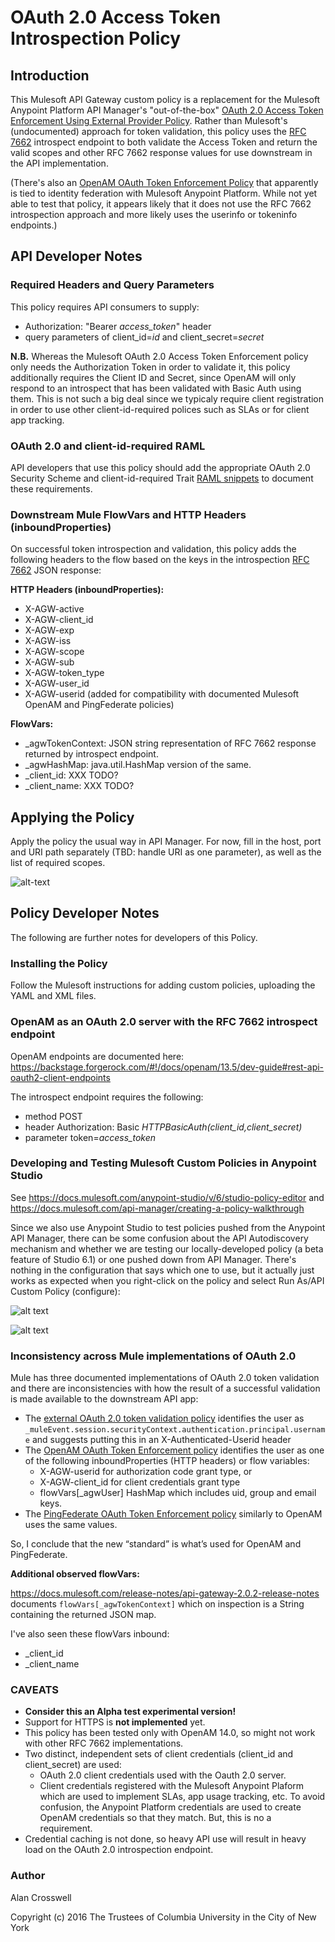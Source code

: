 # OAuth 2.0 Access Token Introspection Policy
## Introduction
This Mulesoft API Gateway custom policy is a replacement for the Mulesoft Anypoint Platform API Manager's "out-of-the-box"
[OAuth 2.0 Access Token Enforcement Using External Provider Policy](https://docs.mulesoft.com/api-manager/external-oauth-2.0-token-validation-policy).
Rather than Mulesoft's (undocumented) approach for token validation, this policy uses the [RFC 7662](https://tools.ietf.org/html/rfc7662)
introspect endpoint to both validate the Access Token and return the valid scopes and other RFC 7662 response values
for use downstream in the API implementation.

(There's also an [OpenAM OAuth Token Enforcement Policy](https://docs.mulesoft.com/api-manager/openam-oauth-token-enforcement-policy) that apparently
is tied to identity federation with Mulesoft Anypoint Platform. While not yet able to test that
policy, it appears likely that it does not use the RFC 7662 introspection approach and more likely uses the userinfo or tokeninfo endpoints.)

## API Developer Notes
### Required Headers and Query Parameters
This policy requires API consumers to supply:
 - Authorization: "Bearer *access_token*" header
 - query parameters of client\_id=*id* and client\_secret=*secret*

**N.B.** Whereas the Mulesoft OAuth 2.0 Access Token Enforcement policy only needs the
Authorization Token in order to validate it, this policy additionally requires the Client ID and
Secret, since OpenAM will only respond to an introspect that has been validated with Basic Auth
using them. This is not such a big deal since we typicaly require client registration in order to use other
client-id-required polices such as SLAs or for client app tracking.

### OAuth 2.0 and client-id-required RAML 
API developers that use this policy should add the appropriate OAuth 2.0 Security Scheme and client-id-required Trait
[RAML snippets](https://github.com/raml-org/raml-spec/blob/master/versions/raml-08/raml-08.md#resource-types-and-traits)
to document these requirements.

### Downstream Mule FlowVars and HTTP Headers (inboundProperties)

On successful token introspection and validation, this policy adds the following headers to the flow based
on the keys in the introspection [RFC 7662](https://tools.ietf.org/html/rfc7662#page-6) JSON response:

**HTTP Headers (inboundProperties):**

- X-AGW-active
- X-AGW-client_id
- X-AGW-exp
- X-AGW-iss
- X-AGW-scope
- X-AGW-sub
- X-AGW-token_type
- X-AGW-user_id
- X-AGW-userid (added for compatibility with documented Mulesoft OpenAM and PingFederate policies)

**FlowVars:**

- \_agwTokenContext: JSON string representation of RFC 7662 response returned by introspect endpoint.
- \_agwHashMap: java.util.HashMap version of the same.
- \_client_id: XXX TODO?
- \_client_name: XXX TODO?

## Applying the Policy

Apply the policy the usual way in API Manager. For now, fill in the host, port and URI path separately
(TBD: handle URI as one parameter), as well as the list of required scopes.

![alt-text](applied-policy.png "screen shot of example applied policy")

## Policy Developer Notes
The following are further notes for developers of this Policy.

### Installing the Policy

Follow the Mulesoft instructions for adding custom policies, uploading the YAML and XML files.


### OpenAM as an OAuth 2.0 server with the RFC 7662 introspect endpoint
OpenAM endpoints are documented here:
https://backstage.forgerock.com/#!/docs/openam/13.5/dev-guide#rest-api-oauth2-client-endpoints

The introspect endpoint requires the following:
 - method POST
 - header Authorization: Basic *HTTPBasicAuth(client\_id,client\_secret)*
 - parameter token=*access\_token*

### Developing and Testing Mulesoft Custom Policies in Anypoint Studio
See https://docs.mulesoft.com/anypoint-studio/v/6/studio-policy-editor and
https://docs.mulesoft.com/api-manager/creating-a-policy-walkthrough

Since we also use Anypoint Studio to test policies pushed from the Anypoint API Manager, there
can be some confusion about the API Autodiscovery mechanism and whether we are testing
our locally-developed policy (a beta feature of Studio 6.1) or one pushed down from API Manager.
There's nothing in the configuration that says which one to use, but it actually just works
as expected when you right-click on the policy and select Run As/API Custom Policy (configure):

![alt text](api-cust-policy.png "Run As API Custom Policy (configure)")

![alt text](api-cust-policy-config.png "Custom Policy Configuration Edit")

### Inconsistency across Mule implementations of OAuth 2.0

Mule has three documented implementations of OAuth 2.0 token validation and there are inconsistencies
with how the result of a successful validation is made available to the downstream API app:

- The [external OAuth 2.0 token validation policy](https://docs.mulesoft.com/api-manager/external-oauth-2.0-token-validation-policy#obtaining-user-credentials)
  identifies the user as `_muleEvent.session.securityContext.authentication.principal.username` and suggests putting this in an X-Authenticated-Userid header
- The [OpenAM OAuth Token Enforcement policy](https://docs.mulesoft.com/api-manager/openam-oauth-token-enforcement-policy#obtaining-user-credentials)
  identifies the user as one of the following inboundProperties (HTTP headers) or flow variables:
  - X-AGW-userid for authorization code grant type, or
  - X-AGW-client_id for client credentials grant type
  - flowVars[\_agwUser] HashMap which includes uid, group and email keys.
- The [PingFederate OAuth Token Enforcement policy](https://docs.mulesoft.com/api-manager/pingfederate-oauth-token-enforcement-policy#obtaining-user-credentials)
  similarly to OpenAM uses the same values.

So, I conclude that the new “standard” is what’s used for OpenAM and PingFederate.

**Additional observed flowVars:**

https://docs.mulesoft.com/release-notes/api-gateway-2.0.2-release-notes documents `flowVars[_agwTokenContext]` 
which on inspection is a String containing the returned JSON map.

I've also seen these flowVars inbound:
- \_client\_id
- \_client\_name


### CAVEATS
- **Consider this an Alpha test experimental version!**
- Support for HTTPS is **not implemented** yet.
- This policy has been tested only with OpenAM 14.0, so might not work with other RFC 7662 implementations.
- Two distinct, independent sets of client credentials (client\_id and client\_secret) are used:
  - OAuth 2.0 client credentials used with the Oauth 2.0 server.
  - Client credentials registered with the Mulesoft Anypoint Plaform which are used to implement SLAs, app usage tracking, etc.
  To avoid confusion, the Anypoint Platform credentials are used to create OpenAM credentials so that they match. But, this is
  no a requirement.
- Credential caching is not done, so heavy API use will result in heavy load on the OAuth 2.0 introspection endpoint.

### Author
Alan Crosswell

Copyright (c) 2016 The Trustees of Columbia University in the City of New York

